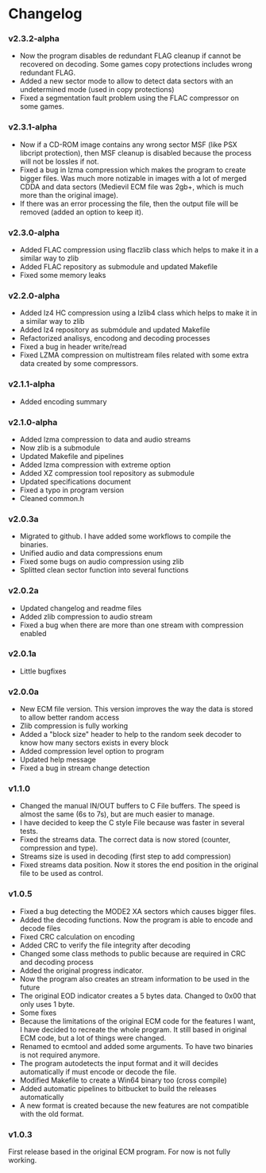 # Changelog

### v2.3.2-alpha

* Now the program disables de redundant FLAG cleanup if cannot be recovered on decoding. Some games copy protections includes wrong redundant FLAG.
* Added a new sector mode to allow to detect data sectors with an undetermined mode (used in copy protections)
* Fixed a segmentation fault problem using the FLAC compressor on some games.

### v2.3.1-alpha

* Now if a CD-ROM image contains any wrong sector MSF (like PSX libcript protection), then MSF cleanup is disabled because the process will not be lossles if not.
* Fixed a bug in lzma compression which makes the program to create bigger files. Was much more notizable in images with a lot of merged CDDA and data sectors (Medievil ECM file was 2gb+, which is much more than the original image).
* If there was an error processing the file, then the output file will be removed (added an option to keep it).

### v2.3.0-alpha

* Added FLAC compression using flaczlib class which helps to make it in a similar way to zlib
* Added FLAC repository as submodule and updated Makefile
* Fixed some memory leaks

### v2.2.0-alpha

* Added lz4 HC compression using a lzlib4 class which helps to make it in a similar way to zlib
* Added lz4 repository as submódule and updated Makefile
* Refactorized analisys, encodong and decoding processes
* Fixed a bug in header write/read
* Fixed LZMA compression on multistream files related with some extra data created by some compressors.

### v2.1.1-alpha

* Added encoding summary

### v2.1.0-alpha

* Added lzma compression to data and audio streams
* Now zlib is a submodule
* Updated Makefile and pipelines
* Added lzma compression with extreme option
* Added XZ compression tool repository as submodule
* Updated specifications document
* Fixed a typo in program version
* Cleaned common.h

### v2.0.3a

* Migrated to github. I have added some workflows to compile the binaries.
* Unified audio and data compressions enum
* Fixed some bugs on audio compression using zlib
* Splitted clean sector function into several functions

### v2.0.2a

* Updated changelog and readme files
* Added zlib compression to audio stream
* Fixed a bug when there are more than one stream with compression enabled


### v2.0.1a

* Little bugfixes

### v2.0.0a

* New ECM file version. This version improves the way the data is stored to allow better random access
* Zlib compression is fully working
* Added a "block size" header to help to the random seek decoder to know how many sectors exists in every block
* Added compression level option to program
* Updated help message
* Fixed a bug in stream change detection

### v1.1.0

* Changed the manual IN/OUT buffers to C File buffers. The speed is almost the same (6s to 7s), but are much easier to manage.
* I have decided to keep the C style File because was faster in several tests.
* Fixed the streams data. The correct data is now stored (counter, compression and type).
* Streams size is used in decoding (first step to add compression)
* Fixed streams data position. Now it stores the end position in the original file to be used as control.

### v1.0.5

* Fixed a bug detecting the MODE2 XA sectors which causes bigger files.
* Added the decoding functions. Now the program is able to encode and decode files
* Fixed CRC calculation on encoding
* Added CRC to verify the file integrity after decoding
* Changed some class methods to public because are required in CRC and decoding process
* Added the original progress indicator.
* Now the program also creates an stream information to be used in the future
* The original EOD indicator creates a 5 bytes data. Changed to 0x00 that only uses 1 byte.
* Some fixes
* Because the limitations of the original ECM code for the features I want, I have decided to recreate the whole program. It still based in original ECM code, but a lot of things were changed.
* Renamed to ecmtool and added some arguments. To have two binaries is not required anymore.
* The program autodetects the input format and it will decides automatically if must encode or decode the file.
* Modified Makefile to create a Win64 binary too (cross compile)
* Added automatic pipelines to bitbucket to build the releases automatically
* A new format is created because the new features are not compatible with the old format.

### v1.0.3

First release based in the original ECM program. For now is not fully working.